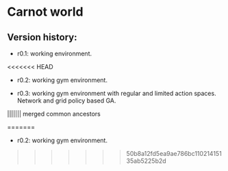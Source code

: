 # Carnot world

## Version history:

- r0.1: working environment.

<<<<<<< HEAD
- r0.2: working gym environment.

- r0.3: working gym environment with regular and limited action spaces. Network and grid policy based GA.

||||||| merged common ancestors

=======
- r0.2: working gym environment.
>>>>>>> 50b8a12fd5ea9ae786bc11021415135ab5225b2d


